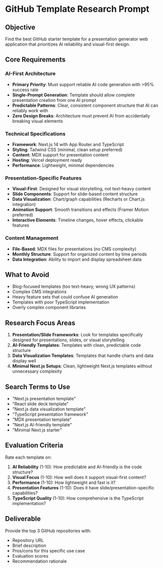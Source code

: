 # GitHub Template Research Prompt

## Objective
Find the best GitHub starter template for a presentation generator web application that prioritizes AI reliability and visual-first design.

## Core Requirements

### AI-First Architecture
- **Primary Priority**: Must support reliable AI code generation with >95% success rate
- **Single-Prompt Generation**: Template should allow complete presentation creation from one AI prompt
- **Predictable Patterns**: Clear, consistent component structure that AI can reliably work with
- **Zero Design Breaks**: Architecture must prevent AI from accidentally breaking visual elements

### Technical Specifications
- **Framework**: Next.js 14 with App Router and TypeScript
- **Styling**: Tailwind CSS (minimal, clean setup preferred)
- **Content**: MDX support for presentation content
- **Hosting**: Vercel deployment ready
- **Performance**: Lightweight, minimal dependencies

### Presentation-Specific Features
- **Visual-First**: Designed for visual storytelling, not text-heavy content
- **Slide Components**: Support for slide-based content structure
- **Data Visualization**: Chart/graph capabilities (Recharts or Chart.js integration)
- **Animation Support**: Smooth transitions and effects (Framer Motion preferred)
- **Interactive Elements**: Timeline changes, hover effects, clickable features

### Content Management
- **File-Based**: MDX files for presentations (no CMS complexity)
- **Monthly Structure**: Support for organized content by time periods
- **Data Integration**: Ability to import and display spreadsheet data

## What to Avoid
- Blog-focused templates (too text-heavy, wrong UX patterns)
- Complex CMS integrations
- Heavy feature sets that could confuse AI generation
- Templates with poor TypeScript implementation
- Overly complex component libraries

## Research Focus Areas
1. **Presentation/Slide Frameworks**: Look for templates specifically designed for presentations, slides, or visual storytelling
2. **AI-Friendly Templates**: Templates with clean, predictable code structure
3. **Data Visualization Templates**: Templates that handle charts and data display well
4. **Minimal Next.js Setups**: Clean, lightweight Next.js templates without unnecessary complexity

## Search Terms to Use
- "Next.js presentation template"
- "React slide deck template"  
- "Next.js data visualization template"
- "TypeScript presentation framework"
- "MDX presentation template"
- "Next.js AI-friendly template"
- "Minimal Next.js starter"

## Evaluation Criteria
Rate each template on:
1. **AI Reliability** (1-10): How predictable and AI-friendly is the code structure?
2. **Visual Focus** (1-10): How well does it support visual-first content?
3. **Performance** (1-10): How lightweight and fast is it?
4. **Presentation Features** (1-10): Does it have slide/presentation-specific capabilities?
5. **TypeScript Quality** (1-10): How comprehensive is the TypeScript implementation?

## Deliverable
Provide the top 3 GitHub repositories with:
- Repository URL
- Brief description
- Pros/cons for this specific use case
- Evaluation scores
- Recommendation rationale